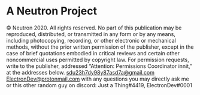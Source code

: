 # A Neutron Project
© Neutron 2020. All rights reserved.
No part of this publication may be reproduced, distributed, or transmitted in any form or by any means,
including photocopying, recording, or other electronic or mechanical methods, without the prior written permission of the publisher,
except in the case of brief quotations embodied in critical reviews and certain other noncommercial uses permitted by copyright law.
For permission requests, write to the publisher, addressed “Attention: Permissions Coordinator innit,” at the addresses below.
sdu23h7dy98y87asd7a@gmail.com 
ElectronDev@protonmail.com
with any questions you may directly ask me or this other random guy on discord:
Just a Thing#4419,
ElectronDev#0001
